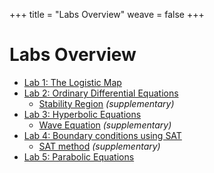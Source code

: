 +++
title = "Labs Overview"
weave = false
+++

# Labs Overview

- [Lab 1: The Logistic Map](/labs/01/)
- [Lab 2: Ordinary Differential Equations](/labs/02/)
  - [Stability Region](/labs/02-sr) _(supplementary)_
- [Lab 3: Hyperbolic Equations](/labs/03)
  - [Wave Equation](/labs/03-we) _(supplementary)_
- [Lab 4: Boundary conditions using SAT](/labs/04)
  - [SAT method](/labs/04-SAT) _(supplementary)_
- [Lab 5: Parabolic Equations](/labs/05)
